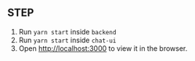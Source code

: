 ## STEP
1. Run `yarn start` inside `backend`
2. Run `yarn start` inside `chat-ui`
3. Open [http://localhost:3000](http://localhost:3000) to view it in the browser. 
